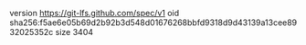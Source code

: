 version https://git-lfs.github.com/spec/v1
oid sha256:f5ae6e05b69d2b92b3d548d01676268bbfd9318d9d43139a13cee8932025352c
size 3404
